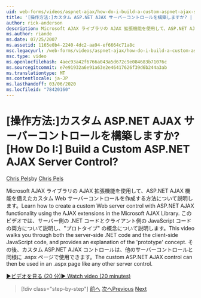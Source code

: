 ```yaml
---
uid: web-forms/videos/aspnet-ajax/how-do-i-build-a-custom-aspnet-ajax-server-control
title: '[操作方法:]カスタム ASP.NET AJAX サーバーコントロールを構築しますか? | Microsoft Docs'
author: rick-anderson
description: Microsoft AJAX ライブラリの AJAX 拡張機能を使用して、ASP.NET AJAX 機能を備えたカスタム Web サーバーコントロールを作成する方法について説明します。 このビデオでは、
ms.author: riande
ms.date: 07/25/2007
ms.assetid: 1165e0b4-2240-4dc2-aa94-ef6664c71a8c
msc.legacyurl: /web-forms/videos/aspnet-ajax/how-do-i-build-a-custom-aspnet-ajax-server-control
msc.type: video
ms.openlocfilehash: 4aec93a42f6766a043a5d672c9e084683b71076c
ms.sourcegitcommit: e7e91932a6e91a63e2e46417626f39d6b244a3ab
ms.translationtype: MT
ms.contentlocale: ja-JP
ms.lasthandoff: 03/06/2020
ms.locfileid: "78420160"
---
```

# <a name="how-do-i-build-a-custom-aspnet-ajax-server-control"></a><span data-ttu-id="58e59-105">[操作方法:]カスタム ASP.NET AJAX サーバーコントロールを構築しますか?</span><span class="sxs-lookup"><span data-stu-id="58e59-105">[How Do I:] Build a Custom ASP.NET AJAX Server Control?</span></span>

<span data-ttu-id="58e59-106">[Chris Pels](https://twitter.com/chrispels)</span><span class="sxs-lookup"><span data-stu-id="58e59-106">by [Chris Pels](https://twitter.com/chrispels)</span></span>

<span data-ttu-id="58e59-107">Microsoft AJAX ライブラリの AJAX 拡張機能を使用して、ASP.NET AJAX 機能を備えたカスタム Web サーバーコントロールを作成する方法について説明します。</span><span class="sxs-lookup"><span data-stu-id="58e59-107">Learn how to create a custom Web server control with ASP.NET AJAX functionality using the AJAX extensions in the Microsoft AJAX Library.</span></span> <span data-ttu-id="58e59-108">このビデオでは、サーバー側の .NET コードとクライアント側の JavaScript コードの両方について説明し、"プロトタイプ" の概念について説明します。</span><span class="sxs-lookup"><span data-stu-id="58e59-108">This video walks you through both the server-side .NET code and the client-side JavaScript code, and provides an explanation of the 'prototype' concept.</span></span> <span data-ttu-id="58e59-109">その後、カスタム ASP.NET AJAX コントロールは、他のサーバーコントロールと同様に .aspx ページで使用できます。</span><span class="sxs-lookup"><span data-stu-id="58e59-109">The custom ASP.NET AJAX control can then be used in an .aspx page like any other server control.</span></span>

[<span data-ttu-id="58e59-110">&#9654;ビデオを見る (20 分)</span><span class="sxs-lookup"><span data-stu-id="58e59-110">&#9654; Watch video (20 minutes)</span></span>](https://channel9.msdn.com/Blogs/ASP-NET-Site-Videos/how-do-i-build-a-custom-aspnet-ajax-server-control)

> [!div class="step-by-step"]
> <span data-ttu-id="58e59-111">[前へ](how-do-i-debug-aspnet-ajax-applications-using-visual-studio-2005.md)
> [次へ](how-do-i-use-javascript-to-refresh-an-aspnet-ajax-updatepanel.md)</span><span class="sxs-lookup"><span data-stu-id="58e59-111">[Previous](how-do-i-debug-aspnet-ajax-applications-using-visual-studio-2005.md)
[Next](how-do-i-use-javascript-to-refresh-an-aspnet-ajax-updatepanel.md)</span></span>
